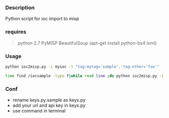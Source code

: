### Description

Python script for ioc import to misp

### requires

> python 2.7
> PyMISP
> BeautifulSoup (apt-get install python-bs4 lxml)

### Usage

```bash
python ioc2misp.py -i myioc -t "tag:mytag='sample','tag:other='foo'"
```

```bash
time find /iocsample -type f|while read line ;do python ioc2misp.py -i ${line};done
```

### Conf

 * rename keys.py.sample as keys.py
 * add your url and api key in keys.py
 * use command in terminal